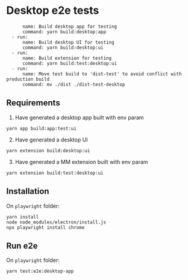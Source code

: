# Desktop e2e tests


          name: Build desktop app for testing
          command: yarn build:desktop:app
      - run:
          name: Build desktop UI for testing
          command: yarn build:desktop:ui
      - run:
          name: Build extension for testing
          command: yarn build:test:desktop:ui   
      - run:
          name: Move test build to 'dist-test' to avoid conflict with production build
          command: mv ./dist ./dist-test-desktop 

## Requirements

1. Have generated a desktop app built with env param 
```
yarn app build:app:test:ui
```
2. Have generated a desktop UI 
```
yarn extension build:desktop:ui
```
3. Have generated a MM extension built with env param 
```
yarn extension build:test:desktop:ui
```

## Installation
On `playwright` folder:
```
yarn install
node node_modules/electron/install.js
npx playwright install chrome
```

## Run e2e
On `playwright` folder:
```
yarn test:e2e:desktop-app
```
